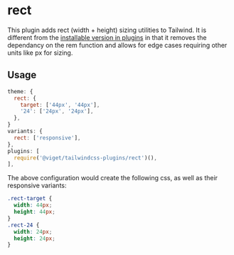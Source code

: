 # rect

This plugin adds rect (width + height) sizing utilities to Tailwind. It is different from the [installable version in plugins](plugins/rect) in that it removes the dependancy on the rem function and allows for edge cases requiring other units like px for sizing.

## Usage

```js
theme: {
  rect: {
    target: ['44px', '44px'],
    '24': ['24px', '24px'],
  },
}
variants: {
  rect: ['responsive'],
},
plugins: [
  require('@viget/tailwindcss-plugins/rect')(),
],
```

The above configuration would create the following css, as well as their responsive variants:

```css
.rect-target {
  width: 44px;
  height: 44px;
}
.rect-24 {
  width: 24px;
  height: 24px;
}
```
